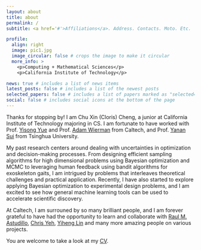 ```yaml
---
layout: about
title: about
permalink: /
subtitle: <a href='#'>Affiliations</a>. Address. Contacts. Moto. Etc.

profile:
  align: right
  image: pic1.jpg
  image_circular: false # crops the image to make it circular
  more_info: >
    <p>Computing + Mathematical Sciences</p>
    <p>California Institute of Technology</p>

news: true # includes a list of news items
latest_posts: false # includes a list of the newest posts
selected_papers: false # includes a list of papers marked as "selected={true}"
social: false # includes social icons at the bottom of the page
---
```



Thanks for stopping by! I am Chu Xin (Cloris) Cheng, a junior at California Institute of Technology majoring in CS. I am fortunate to have worked with Prof. [Yisong Yue](https://yisongyue.com/[) and Prof. [Adam Wierman](https://adamwierman.com/) from Caltech, and Prof. [Yanan Sui](https://yanansui.com/) from Tsinghua University. 

My past research centers around dealing with uncertainties in optimization and decision-making processes. From designing efficient sampling algorithms for high dimensional problems using Bayesian optimization and MCMC to leveraging human feedback using bandit algorithms for exoskeleton gaits, I am intrigued by problems that interleaves theoretical challenges and practical application. Recently, I have also started to explore applying Bayesian optimization to experimental design problems, and I am excited to see how general machine learning tools can be used to accelerate scientific discovery.

At Caltech, I am surrouned by so many brilliant people, and I am forever grateful to have had the opportunity to learn and collaborate with [Raul M. Astudillo](https://raulastudillo.netlify.app/), [Chris Yeh](https://chrisyeh96.github.io/), [Yiheng Lin](https://yihenglin97.github.io/) and many more amazing people on various projects.

You are welcome to take a look at my [CV](/assets/pdf/CV_cheng_2024.pdf).




